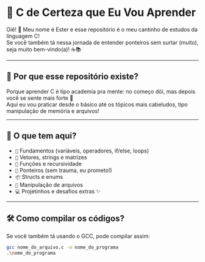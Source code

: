 # 🧠 C de Certeza que Eu Vou Aprender

Oiê! 🌼 Meu nome é Ester e esse repositório é o meu cantinho de estudos da linguagem C!  
Se você também tá nessa jornada de entender ponteiros sem surtar (muito), seja muito bem-vindo(a)! ☕📚

---

## 🚀 Por que esse repositório existe?

Porque aprender C é tipo academia pra mente: no começo dói, mas depois você se sente mais forte 💪  
Aqui eu vou praticar desde o básico até os tópicos mais cabeludos, tipo manipulação de memória e arquivos!

---

## 🧩 O que tem aqui?

- `🌱` Fundamentos (variáveis, operadores, if/else, loops)
- `🔢` Vetores, strings e matrizes
- `🧠` Funções e recursividade
- `🎯` Ponteiros (sem trauma, eu prometo!)
- `📦` Structs e enums
- `📂` Manipulação de arquivos
- `💻` Projetinhos e desafios extras ✨

---

## 🛠️ Como compilar os códigos?

Se você também tá usando o GCC, pode compilar assim:

```bash
gcc nome_do_arquivo.c -o nome_do_programa
.\nome_do_programa
